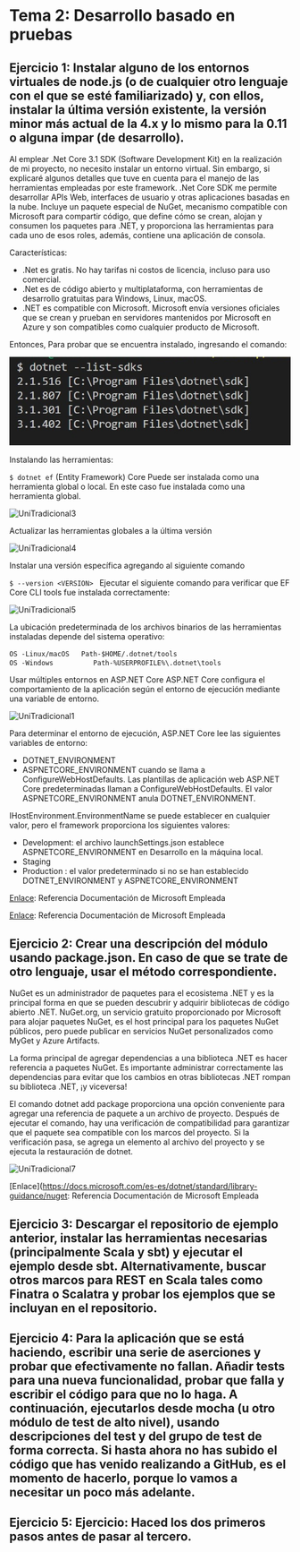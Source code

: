 # Tema 2: Desarrollo basado en pruebas

## Ejercicio 1: Instalar alguno de los entornos virtuales de node.js (o de cualquier otro lenguaje con el que se esté familiarizado) y, con ellos, instalar la última versión existente, la versión minor más actual de la 4.x y lo mismo para la 0.11 o alguna impar (de desarrollo).

Al emplear .Net Core 3.1 SDK (Software Development Kit) en la realización de mi proyecto, no necesito instalar un entorno virtual. Sin embargo, si explicaré algunos detalles que tuve en cuenta para el manejo de las herramientas empleadas por este framework.
.Net Core SDK me permite desarrollar APIs Web, interfaces de usuario y otras aplicaciones basadas en la nube. Incluye un paquete especial de NuGet, mecanismo compatible con Microsoft para compartir código, que define cómo se crean, alojan y consumen los paquetes para .NET, y proporciona las herramientas para cada uno de esos roles, además, contiene una aplicación de consola.

Características:
- .Net es gratis. No hay tarifas ni costos de licencia, incluso para uso comercial.
- .Net es de código abierto y multiplataforma, con herramientas de desarrollo gratuitas para Windows, Linux, macOS.
- .NET es compatible con Microsoft. Microsoft envía versiones oficiales que se crean y prueban en servidores mantenidos por Microsoft en Azure y son compatibles como cualquier producto de Microsoft.

Entonces, Para probar que se encuentra instalado, ingresando el comando:

![UniTradicional2](./img/UniTradicional2.png)

Instalando las herramientas:

``` $ dotnet ef ``` 
(Entity Framework) Core Puede ser instalada como una herramienta global o local. En este caso fue instalada como una herramienta global.

![UniTradicional3](./img/UniTradicional3.png)

Actualizar las herramientas globales a la última versión

![UniTradicional4](./img/UniTradicional4.png)

Instalar una versión específica agregando al siguiente comando

``` $ --version <VERSION>  ``` Ejecutar el siguiente comando para verificar que EF Core CLI tools fue instalada correctamente:

![UniTradicional5](./img/UniTradicional5.png)

La ubicación predeterminada de los archivos binarios de las herramientas instaladas depende del sistema operativo:

```
OS -Linux/macOS   Path-$HOME/.dotnet/tools
OS -Windows          Path-%USERPROFILE%\.dotnet\tools

```
Usar múltiples entornos en ASP.NET Core
ASP.NET Core configura el comportamiento de la aplicación según el entorno de ejecución mediante una variable de entorno.

![UniTradicional1](./img/UniTradicional1.png)

Para determinar el entorno de ejecución, ASP.NET Core lee las siguientes variables de entorno:
- DOTNET_ENVIRONMENT
- ASPNETCORE_ENVIRONMENT cuando se llama a ConfigureWebHostDefaults. Las plantillas de aplicación web ASP.NET Core predeterminadas llaman a ConfigureWebHostDefaults. El valor ASPNETCORE_ENVIRONMENT anula DOTNET_ENVIRONMENT.

IHostEnvironment.EnvironmentName se puede establecer en cualquier valor, pero el framework proporciona los siguientes valores:
- Development: el archivo launchSettings.json establece ASPNETCORE_ENVIRONMENT en Desarrollo en la máquina local.
- Staging
- Production : el valor predeterminado si no se han establecido DOTNET_ENVIRONMENT y ASPNETCORE_ENVIRONMENT


[Enlace](https://docs.microsoft.com/en-us/ef/core/miscellaneous/cli/dotnet): Referencia Documentación de Microsoft Empleada

[Enlace](https://docs.microsoft.com/es-es/aspnet/core/fundamentals/environments?view=aspnetcore-3.1): Referencia Documentación de Microsoft Empleada


## Ejercicio 2: Crear una descripción del módulo usando package.json. En caso de que se trate de otro lenguaje, usar el método correspondiente.

NuGet es un administrador de paquetes para el ecosistema .NET y es la principal forma en que se pueden descubrir y adquirir bibliotecas de código abierto .NET. NuGet.org, un servicio gratuito proporcionado por Microsoft para alojar paquetes NuGet, es el host principal para los paquetes NuGet públicos, pero puede publicar en servicios NuGet personalizados como MyGet y Azure Artifacts.

La forma principal de agregar dependencias a una biblioteca .NET es hacer referencia a paquetes NuGet. Es importante administrar correctamente las dependencias para evitar que los cambios en otras bibliotecas .NET rompan su biblioteca .NET, ¡y viceversa!

El comando dotnet add package proporciona una opción conveniente para agregar una referencia de paquete a un archivo de proyecto. Después de ejecutar el comando, hay una verificación de compatibilidad para garantizar que el paquete sea compatible con los marcos del proyecto. Si la verificación pasa, se agrega un elemento <PackageReference> al archivo del proyecto y se ejecuta la restauración de dotnet.

![UniTradicional7](./img/UniTradicional7.png)

[Enlace](https://docs.microsoft.com/es-es/dotnet/standard/library-guidance/nuget: Referencia Documentación de Microsoft Empleada

## Ejercicio 3: Descargar el repositorio de ejemplo anterior, instalar las herramientas necesarias (principalmente Scala y sbt) y ejecutar el ejemplo desde sbt. Alternativamente, buscar otros marcos para REST en Scala tales como Finatra o Scalatra y probar los ejemplos que se incluyan en el repositorio.

## Ejercicio 4: Para la aplicación que se está haciendo, escribir una serie de aserciones y probar que efectivamente no fallan. Añadir tests para una nueva funcionalidad, probar que falla y escribir el código para que no lo haga. A continuación, ejecutarlos desde mocha (u otro módulo de test de alto nivel), usando descripciones del test y del grupo de test de forma correcta. Si hasta ahora no has subido el código que has venido realizando a GitHub, es el momento de hacerlo, porque lo vamos a necesitar un poco más adelante.

## Ejercicio 5: Ejercicio: Haced los dos primeros pasos antes de pasar al tercero.

